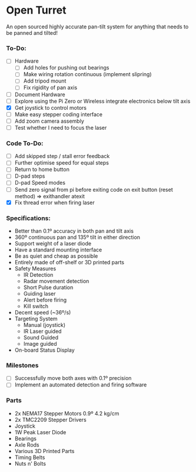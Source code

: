 # Open Turret

An open sourced highly accurate pan-tilt system for anything that needs to be panned and tilted!

### To-Do:

- [ ]  Hardware
    - [ ]  Add holes for pushing out bearings
    - [ ]  Make wiring rotation continuous (implement slipring)
    - [ ]  Add tripod mount
    - [ ]  Fix rigidity of pan axis
- [ ]  Document Hardware
- [ ]  Explore using the Pi Zero or Wireless integrate electronics below tilt axis
- [x]  Get joystick to control motors
- [ ]  Make easy stepper coding interface
- [ ]  Add zoom camera assembly
- [ ]  Test whether I need to focus the laser

### Code To-Do:

- [ ] Add skipped step / stall error feedback
- [ ] Further optimise speed for equal steps
- [ ] Return to home button
- [ ] D-pad steps
- [ ] D-pad Speed modes
- [ ] Send zero signal from pi before exiting code on exit button (reset method) => exithandler atexit
- [x] Fix thread error when firing laser

### Specifications:

- Better than 0.1º accuracy in both pan and tilt axis
- 360º continuous pan and 135º tilt in either direction
- Support weight of a laser diode
- Have a standard mounting interface
- Be as quiet and cheap as possible
- Entirely made of off-shelf or 3D printed parts
- Safety Measures
    - IR Detection
    - Radar movement detection
    - Short Pulse duration
    - Guiding laser
    - Alert before firing
    - Kill switch
- Decent speed (~36º/s)
- Targeting System
    - Manual (joystick)
    - IR Laser guided
    - Sound Guided
    - Image guided
- On-board Status Display

### Milestones

- [ ]  Successfully move both axes with 0.1º precision
- [ ]  Implement an automated detection and firing software

### Parts

- 2x NEMA17 Stepper Motors 0.9º 4.2 kg/cm
- 2x TMC2209 Stepper Drivers
- Joystick
- 1W Peak Laser Diode
- Bearings
- Axle Rods
- Various 3D Printed Parts
- Timing Belts
- Nuts n' Bolts
